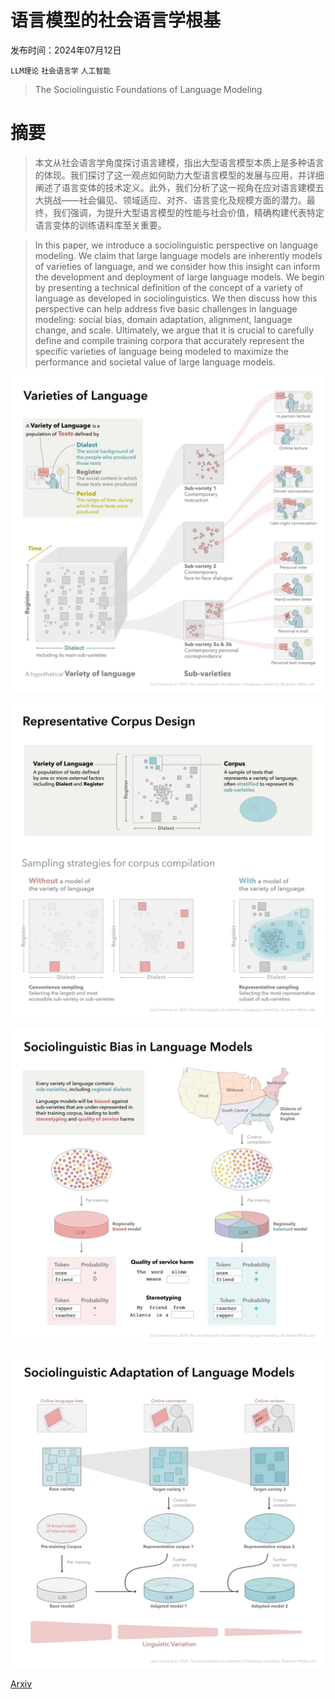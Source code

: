 # 语言模型的社会语言学根基

发布时间：2024年07月12日

`LLM理论` `社会语言学` `人工智能`

> The Sociolinguistic Foundations of Language Modeling

# 摘要

> 本文从社会语言学角度探讨语言建模，指出大型语言模型本质上是多种语言的体现。我们探讨了这一观点如何助力大型语言模型的发展与应用，并详细阐述了语言变体的技术定义。此外，我们分析了这一视角在应对语言建模五大挑战——社会偏见、领域适应、对齐、语言变化及规模方面的潜力。最终，我们强调，为提升大型语言模型的性能与社会价值，精确构建代表特定语言变体的训练语料库至关重要。

> In this paper, we introduce a sociolinguistic perspective on language modeling. We claim that large language models are inherently models of varieties of language, and we consider how this insight can inform the development and deployment of large language models. We begin by presenting a technical definition of the concept of a variety of language as developed in sociolinguistics. We then discuss how this perspective can help address five basic challenges in language modeling: social bias, domain adaptation, alignment, language change, and scale. Ultimately, we argue that it is crucial to carefully define and compile training corpora that accurately represent the specific varieties of language being modeled to maximize the performance and societal value of large language models.

![语言模型的社会语言学根基](../../../paper_images/2407.09241/fig1.png)

![语言模型的社会语言学根基](../../../paper_images/2407.09241/fig2.png)

![语言模型的社会语言学根基](../../../paper_images/2407.09241/fig3.png)

![语言模型的社会语言学根基](../../../paper_images/2407.09241/fig4.png)

[Arxiv](https://arxiv.org/abs/2407.09241)